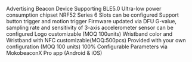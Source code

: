Advertising Beacon Device
Supporting BLE5.0
Ultra-low power consumption chipset NRF52 Series
6 Slots can be configured
Support button trigger and motion trigger
Firmware updated via DFU
G-value, sampling rate and sensitivity of 3-axis accelerometer sensor can be configured
Logo customizable (MOQ 100units)
Wristband color and Wristband with NFC customizable(MOQ:500pcs)
Provided with your own configuration (MOQ 100 units)
100% Configurable Parameters via MokobeaconX Pro app (Android & iOS)
